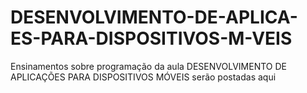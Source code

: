 # DESENVOLVIMENTO-DE-APLICA-ES-PARA-DISPOSITIVOS-M-VEIS
Ensinamentos sobre programação da aula DESENVOLVIMENTO DE APLICAÇÕES PARA DISPOSITIVOS MÓVEIS serão postadas aqui
